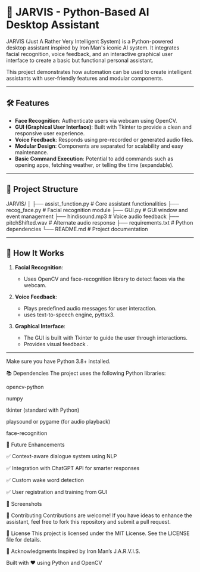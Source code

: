 # 🤖 JARVIS - Python-Based AI Desktop Assistant

JARVIS (Just A Rather Very Intelligent System) is a Python-powered desktop assistant inspired by Iron Man's iconic AI system. It integrates facial recognition, voice feedback, and an interactive graphical user interface to create a basic but functional personal assistant.

This project demonstrates how automation can be used to create intelligent assistants with user-friendly features and modular components.

---

## 🛠️ Features

- **Face Recognition**: Authenticate users via webcam using OpenCV.
- **GUI (Graphical User Interface)**: Built with Tkinter to provide a clean and responsive user experience.
- **Voice Feedback**: Responds using pre-recorded or generated audio files.
- **Modular Design**: Components are separated for scalability and easy maintenance.
- **Basic Command Execution**: Potential to add commands such as opening apps, fetching weather, or telling the time (expandable).

---

## 📁 Project Structure

JARVIS/ │ ├── assist_function.py # Core assistant functionalities ├── recog_face.py # Facial recognition module ├── GUI.py # GUI window and event management ├── hindisound.mp3 # Voice audio feedback ├── pitchShifted.wav # Alternate audio response ├── requirements.txt # Python dependencies └── README.md # Project documentation


---

## 🧠 How It Works

1. **Facial Recognition**:
   - Uses OpenCV and face-recognition library to detect faces via the webcam.

2. **Voice Feedback**:
   - Plays predefined audio messages for user interaction.
   - uses text-to-speech engine, pyttsx3.

3. **Graphical Interface**:
   - The GUI is built with Tkinter to guide the user through interactions.
   - Provides visual feedback .

---


Make sure you have Python 3.8+ installed.

📚 Dependencies
The project uses the following Python libraries:

opencv-python

numpy

tkinter (standard with Python)

playsound or pygame (for audio playback)

face-recognition


📌 Future Enhancements

✅ Context-aware dialogue system using NLP

✅ Integration with ChatGPT API for smarter responses

✅ Custom wake word detection

✅ User registration and training from GUI

📸 Screenshots


🤝 Contributing
Contributions are welcome! If you have ideas to enhance the assistant, feel free to fork this repository and submit a pull request.

📝 License
This project is licensed under the MIT License. See the LICENSE file for details.

🙌 Acknowledgments
Inspired by Iron Man’s J.A.R.V.I.S.

Built with ❤️ using Python and OpenCV
